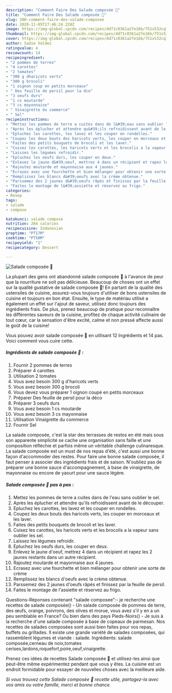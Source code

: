 ```yaml
---
description: "Comment Faire Des Salade composée 🍴"
title: "Comment Faire Des Salade composée 🍴"
slug: 300-comment-faire-des-salade-composee
date: 2020-11-05T17:46:24.228Z
image: https://img-global.cpcdn.com/recipes/dd71c0361a2fe16b/751x532cq70/salade-composee-🍴-photo-principale-de-la-recette.jpg
thumbnail: https://img-global.cpcdn.com/recipes/dd71c0361a2fe16b/751x532cq70/salade-composee-🍴-photo-principale-de-la-recette.jpg
cover: https://img-global.cpcdn.com/recipes/dd71c0361a2fe16b/751x532cq70/salade-composee-🍴-photo-principale-de-la-recette.jpg
author: Sadie Valdez
ratingvalue: 4
reviewcount: 14
recipeingredient:
- "2 pommes de terres"
- "4 carottes"
- "2 tomates"
- "300 g dharicots verts"
- "300 g brocoli"
- "1 oignon coup en petits morceaux"
- " Des feuille de persil pour la dco"
- "3 oeufs durs"
- "1 cs moutarde"
- "3 cs mayonnaise"
- " Vinaigrette du commerce"
- " Sel"
recipeinstructions:
- "Mettez les pommes de terre a cuites dans de l&#39;eau sans oublier le sel."
- "Après les éplucher et attendre qu&#39;ils refroidissent avant de le découper."
- "Epluchez les carottes, les lavez et les couper en rondelles."
- "Coupez les deux bouts des haricots verts, les couper en morceaux et les laver."
- "Faites des petits bouquets de brocoli et les laver."
- "Cuisez les carottes, les haricots verts et les brocolis a la vapeur sans oublier les sel."
- "Laissez les légumes refroidir."
- "Epluchez les oeufs durs, les couper en deux."
- "Enlevez le jaune d&#39;oeuf, mettrez 4 dans un récipient et rapez les 2 jaunes restants dans un autre récipient."
- "Rajoutez moutarde et mayonnaise aux 4 jaunes."
- "Ecrasez avec une fourchette et bien mélanger pour obtenir une sorte de crème"
- "Remplissez les blancs d&#39;oeufs avec la crème obtenue."
- "Parssemez des 2 jaunes d&#39;oeufs râpés et finissez par la feuille de persil."
- "Faites le montage de l&#39;assiette et réservez au frigo."
categories:
- Resep
tags:
- salade
- compose

katakunci: salade compose 
nutrition: 264 calories
recipecuisine: Indonesian
preptime: "PT17M"
cooktime: "PT50M"
recipeyield: "1"
recipecategory: Dessert

---
```



![Salade composée 🍴](https://img-global.cpcdn.com/recipes/dd71c0361a2fe16b/751x532cq70/salade-composee-🍴-photo-principale-de-la-recette.jpg)

La plupart des gens ont abandonné salade composée 🍴 à l'avance de peur que la nourriture ne soit pas délicieuse. Beaucoup de choses ont un effet sur la qualité gustative de salade composée 🍴! En partant de la qualité des ustensiles de cuisine, assurez-vous toujours d'utiliser de bons ustensiles de cuisine et toujours en bon état. Ensuite, le type de matériau utilisé a également un effet sur l'ajout de saveur, utilisez donc toujours des ingrédients frais. De plus, prenez beaucoup de pratique pour reconnaître les différentes saveurs de la cuisine, profitez de chaque activité culinaire de tout cœur, car la sensation d'être excité, calme et non pressé affecte aussi le goût de la cuisine!

<!--inarticleads1-->

Vous pouvez avoir salade composée 🍴 en utilisant 12 Ingrédients et 14 pas. Voici comment vous cuire cette.

##### Ingrédients de salade composée 🍴 :

1. Fournir 2 pommes de terres
1. Préparer 4 carottes
1. Utilisation 2 tomates
1. Vous avez besoin 300 g d&#39;haricots verts
1. Vous avez besoin 300 g brocoli
1. Vous devez vous préparer 1 oignon coupé en petits morceaux
1. Préparer  Des feuille de persil pour la déco
1. Préparer 3 oeufs durs
1. Vous avez besoin 1 cs moutarde
1. Vous avez besoin 3 cs mayonnaise
1. Utilisation  Vinaigrette du commerce
1. Fournir  Sel


La salade composée, c&#39;est la star des terrasses de restos en été mais sous son apparente simplicité se cache une organisation sans faille et une composition réfléchie et parfois même un véritable challenge culinaresque. La salade composée est un must de nos repas d&#39;été, c&#39;est aussi une bonne façon d&#39;accommoder des restes. Pour faire une bonne salade composée, il faut penser à associer des ingrédients frais et de saison. N&#39;oubliez pas de préparer une bonne sauce d&#39;accompagnement, à base de vinaigrette, de mayonnaise ou encore de yaourt pour une sauce légère. 

<!--inarticleads2-->

##### Salade composée 🍴 pas à pas :

1. Mettez les pommes de terre a cuites dans de l&#39;eau sans oublier le sel.
1. Après les éplucher et attendre qu&#39;ils refroidissent avant de le découper.
1. Epluchez les carottes, les lavez et les couper en rondelles.
1. Coupez les deux bouts des haricots verts, les couper en morceaux et les laver.
1. Faites des petits bouquets de brocoli et les laver.
1. Cuisez les carottes, les haricots verts et les brocolis a la vapeur sans oublier les sel.
1. Laissez les légumes refroidir.
1. Epluchez les oeufs durs, les couper en deux.
1. Enlevez le jaune d&#39;oeuf, mettrez 4 dans un récipient et rapez les 2 jaunes restants dans un autre récipient.
1. Rajoutez moutarde et mayonnaise aux 4 jaunes.
1. Ecrasez avec une fourchette et bien mélanger pour obtenir une sorte de crème
1. Remplissez les blancs d&#39;oeufs avec la crème obtenue.
1. Parssemez des 2 jaunes d&#39;oeufs râpés et finissez par la feuille de persil.
1. Faites le montage de l&#39;assiette et réservez au frigo.


Questions-Réponses contenant &#34;salade composee&#34;:- je recherche une recettes de salade composée() - Un salade composée de pommes de terre, des œufs, orange, poivrons, des olives et morue, vous avez s&#39;il y en a un peu semblable en France? Ou bien dans des pays Pieds-Noirs() - Je suis à la recherche d&#39;une salade composée à base de copeaux de parmesan. Nos recettes de salades composées sont aussi bien faites pour vos repas, buffets ou grillades. Il existe une grande variété de salades composées, qui rassemblent légumes et viande : salade. Ingrédients: salade composée,cerneau de noix,tomates cerises,lardons,roquefort,poire,oeuf,vinaigrette. 

<!--inarticleads1-->

<p>
Prenez ces idées de recettes Salade composée 🍴 et utilisez-les ainsi que peut-être même expérimentez pendant que vous y êtes. La cuisine est un endroit formidable pour essayer de nouvelles choses avec la meilleure aide.
</p>

<p>
<i>Si vous trouvez cette Salade composée 🍴 recette utile, partagez-la avec vos amis ou votre famille, merci et bonne chance.</i>
</p>
